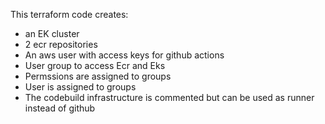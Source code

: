 This terraform code creates:

- an EK cluster
- 2 ecr repositories
- An aws user with access keys for github actions
- User group to access Ecr and Eks
- Permssions are assigned to groups
- User is assigned to groups
- The codebuild infrastructure is commented but can be used as runner instead of github 

